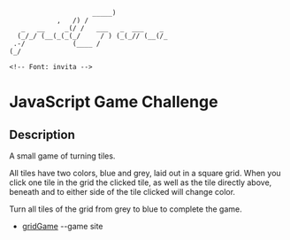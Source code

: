                          _____)
                ,   /) /
       _   __     _(/ /   ___   _  ___    _
      (_/_/ (__(_(_(_/     / ) (_(_// (__(/_
     .-/            (____ /
    (_/

    <!-- Font: invita -->


JavaScript Game Challenge
=========================

Description
-----------

A small game of turning tiles.

All tiles have two colors, blue and grey, laid out in a square grid. When you click
one tile in the grid the clicked tile, as well as the tile directly above, beneath
and to either side of the tile clicked will change color.

Turn all tiles of the grid from grey to blue to complete the game.

* [gridGame](http://skola.jnao.me/gridGame/) --game site